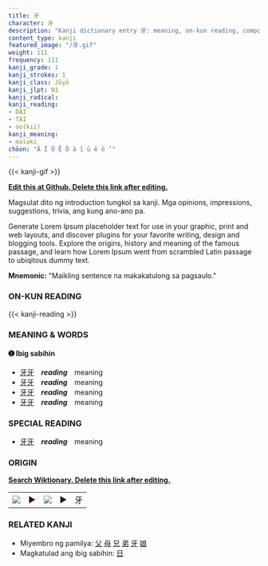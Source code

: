 ```yaml
---
title: 牙
character: 牙
description: "Kanji dictionary entry 牙: meaning, on-kun reading, compounds, origin, related kanji"
content_type: kanji
featured_image: "/牙.gif"
weight: 111
frequency: 111
kanji_grade: 1
kanji_strokes: 1
kanji_class: Jōyō
kanji_jlpt: N1
kanji_radical: 
kanji_reading: 
- DAI
- TAI
- oo(kii)
kanji_meaning:
- malaki
chōon: "Ā Ī Ū Ē Ō ā ī ū ē ō ’"
---
```

[//]: # (Don't edit the line below. Kanji animated GIF code is automatically generated.)
{{< kanji-gif >}}

[//]: # (Edit below this line.)

**[Edit this at Github. Delete this link after editing.](https://github.com/tim0g/tim/tree/main/content/kanji/牙/index.md)**

Magsulat dito ng introduction tungkol sa kanji. Mga opinions, impressions, suggestions, trivia, ang kung ano-ano pa.

Generate Lorem Ipsum placeholder text for use in your graphic, print and web layouts, and discover plugins for your favorite writing, design and blogging tools. Explore the origins, history and meaning of the famous passage, and learn how Lorem Ipsum went from scrambled Latin passage to ubiqitous dummy text.
 
**Mnemonic:** "Maikling sentence na makakatulong sa pagsaulo."

### ON-KUN READING

[//]: # (Don't edit the line below. ON-KUN READING code is automatically generated.)
{{< kanji-reading >}}

### MEANING & WORDS

#### ➊ **Ibig sabihin**
  - [牙](../牙)[牙](../牙)　***reading***　meaning
  - [牙](../牙)[牙](../牙)　***reading***　meaning
  - [牙](../牙)[牙](../牙)　***reading***　meaning
  - [牙](../牙)[牙](../牙)　***reading***　meaning

### SPECIAL READING
  - [牙](../牙)[牙](../牙)　***reading***　meaning

### ORIGIN

**[Search Wiktionary. Delete this link after editing.](https://wiktionary.org/wiki/牙)**
<table class="kanji-table"><tr><td>
<img src="60px-牙-bronze.svg.png">
</td><td>▶</td><td>
<img src="60px-牙-oracle.svg.png">
</td><td>▶</td>
<td class="kanji-origin">牙</td>
</tr></table>

### RELATED KANJI
- Miyembro ng pamilya: [父](../父) [母](../母) [兄](../兄) [弟](../弟) [牙](../牙) [娘](../娘)
- Magkatulad ang ibig sabihin: [日](../日)
